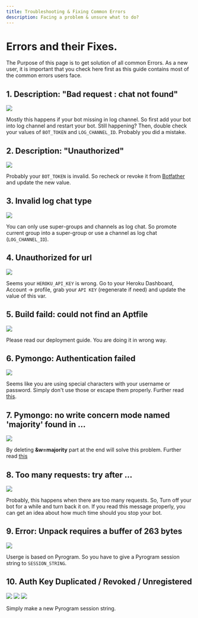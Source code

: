```yaml
---
title: Troubleshooting & Fixing Common Errors
description: Facing a problem & unsure what to do?
---
```


# Errors and their Fixes.

The Purpose of this page is to get solution of all common Errors. As a new user, it is important that you check here first as this guide contains most of the common errors users face.

## 1. Description: "Bad request : chat not found"

![](https://telegra.ph/file/1b707364fd2bb0e6a3805.jpg)

Mostly this happens if your bot missing in log channel. So first add your bot into log channel and restart your bot.
Still happening? Then, double check your values of `BOT_TOKEN` and `LOG_CHANNEL_ID`. Probably you did a mistake.

## 2. Description: "Unauthorized"

![](https://i.imgur.com/NktHbGR.jpg)

Probably your `BOT_TOKEN` is invalid. So recheck or revoke it from [Botfather](https://t.me/BotFather) and update the new value.

## 3. Invalid log chat type

![](https://i.imgur.com/440c4kW.jpg)

You can only use super-groups and channels as log chat. So promote current group into a super-group or use a channel as log chat (`LOG_CHANNEL_ID`).

## 4. Unauthorized for url

![](https://i.imgur.com/5DPIgbE.jpg)

Seems your `HEROKU_API_KEY` is wrong. Go to your Heroku Dashboard, Account -> profile, grab your `API KEY` (regenerate if need) and update the value of this var.

## 5. Build faild: could not find an Aptfile

![](https://i.imgur.com/uGniomq.jpg)

Please read our deployment guide. You are doing it in wrong way.

## 6. Pymongo: Authentication failed

![](https://i.imgur.com/qGlQ3ft.jpg)

Seems like you are using special characters with your username or password. Simply don't use those or escape them properly.
Further read [this](https://stackoverflow.com/a/64846679).

## 7. Pymongo: no write concern mode named 'majority' found in ...

![](https://i.imgur.com/eCasnjv.jpg)

By deleting **&w=majority** part at the end will solve this problem. Further read [this](https://stackoverflow.com/a/65507979)

## 8. Too many requests: try after ...

![](https://i.imgur.com/O9OrBcN.jpg)

Probably, this happens when there are too many requests. So, Turn off your bot for a while and turn back it on. If you read this message properly, you can get an idea about how much time should you stop your bot.

## 9. Error: Unpack requires a buffer of 263 bytes

![](https://i.imgur.com/NySBc32.jpg)

Userge is based on Pyrogram. So you have to give a Pyrogram session string to `SESSION_STRING`.

## 10. Auth Key Duplicated / Revoked / Unregistered

![](https://i.imgur.com/jmS2GuV.jpg)
![](https://i.imgur.com/CGKBGCY.jpg)
![](https://i.imgur.com/o23werB.jpg)

Simply make a new Pyrogram session string.